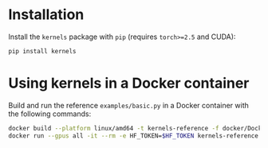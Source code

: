 # Installation

Install the `kernels` package with `pip` (requires `torch>=2.5` and CUDA):

```bash
pip install kernels
```

# Using kernels in a Docker container

Build and run the reference `examples/basic.py` in a Docker container with the following commands:

```bash
docker build --platform linux/amd64 -t kernels-reference -f docker/Dockerfile.reference .
docker run --gpus all -it --rm -e HF_TOKEN=$HF_TOKEN kernels-reference
```
